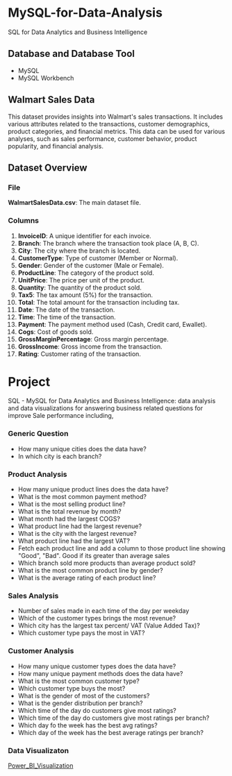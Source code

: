 # MySQL-for-Data-Analysis
SQL for Data Analytics and Business Intelligence 

## Database and Database Tool 
- MySQL
- MySQL Workbench
    
## Walmart Sales Data

This dataset provides insights into Walmart's sales transactions. It includes various attributes related to the transactions, customer demographics, product categories, and financial metrics. This data can be used for various analyses, such as sales performance, customer behavior, product popularity, and financial analysis.

## Dataset Overview

### File

 **WalmartSalesData.csv**: The main dataset file.

### Columns

1. **InvoiceID**: A unique identifier for each invoice.
2. **Branch**: The branch where the transaction took place (A, B, C).
3. **City**: The city where the branch is located.
4. **CustomerType**: Type of customer (Member or Normal).
5. **Gender**: Gender of the customer (Male or Female).
6. **ProductLine**: The category of the product sold.
7. **UnitPrice**: The price per unit of the product.
8. **Quantity**: The quantity of the product sold.
9. **Tax5**: The tax amount (5%) for the transaction.
10. **Total**: The total amount for the transaction including tax.
11. **Date**: The date of the transaction.
12. **Time**: The time of the transaction.
13. **Payment**: The payment method used (Cash, Credit card, Ewallet).
14. **Cogs**: Cost of goods sold.
15. **GrossMarginPercentage**: Gross margin percentage.
17. **GrossIncome**: Gross income from the transaction.
18. **Rating**: Customer rating of the transaction.

# Project
SQL - MySQL for Data Analytics and Business Intelligence: data analysis and data visualizations for answering business related questions for improve Sale performance including,

### Generic Question
- How many unique cities does the data have?
- In which city is each branch?
### Product Analysis
- How many unique product lines does the data have?
- What is the most common payment method?
- What is the most selling product line?
- What is the total revenue by month?
- What month had the largest COGS?
- What product line had the largest revenue?
- What is the city with the largest revenue?
- What product line had the largest VAT?
- Fetch each product line and add a column to those product line showing "Good", "Bad". Good if its greater than average sales
- Which branch sold more products than average product sold?
- What is the most common product line by gender?
- What is the average rating of each product line?
### Sales Analysis
- Number of sales made in each time of the day per weekday
- Which of the customer types brings the most revenue?
- Which city has the largest tax percent/ VAT (Value Added Tax)?
- Which customer type pays the most in VAT?
### Customer Analysis
- How many unique customer types does the data have?
- How many unique payment methods does the data have?
- What is the most common customer type?
- Which customer type buys the most?
- What is the gender of most of the customers?
- What is the gender distribution per branch?
- Which time of the day do customers give most ratings?
- Which time of the day do customers give most ratings per branch?
- Which day fo the week has the best avg ratings?
- Which day of the week has the best average ratings per branch?

### Data Visualizaton
[Power_BI_Visualization](https://app.powerbi.com/view?r=eyJrIjoiYzYwYTNlOTktZmFkNi00ZmIwLTk4ZGEtM2Q1NWYzZmVlMWYwIiwidCI6ImZmNjM1MzY3LWJmYzUtNDQyMC1iZmU2LThhMWRkZWI0ZTVhZSJ9)

